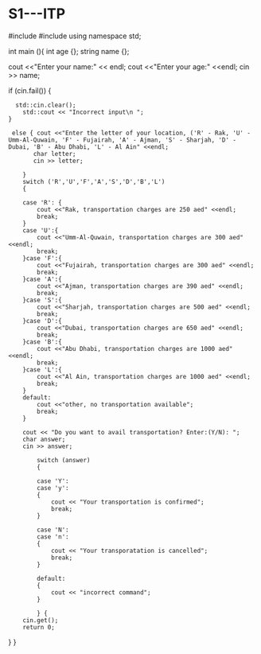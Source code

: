# S1---ITP


#include <iostream>
#include <string>
using namespace std;
  
  int main (){
  int age {};
  string name {};
  
  cout <<"Enter your name:" << endl;
  cout <<"Enter your age:" <<endl;
  cin >> name;
  
  if (cin.fail()) {
  
      std::cin.clear();
        std::cout << "Incorrect input\n ";
    }
  
     else { cout <<"Enter the letter of your location, ('R' - Rak, 'U' - Umm-Al-Quwain, 'F' - Fujairah, 'A' - Ajman, 'S' - Sharjah, 'D' - Dubai, 'B' - Abu Dhabi, 'L' - Al Ain" <<endl;
           char letter;
           cin >> letter;
           
        } 
        switch ('R','U','F','A','S','D','B','L')
        {
        
        case 'R': {
            cout <<"Rak, transportation charges are 250 aed" <<endl;
            break;
        }
        case 'U':{
            cout <<"Umm-Al-Quwain, transportation charges are 300 aed" <<endl; 
            break;
        }case 'F':{
            cout <<"Fujairah, transportation charges are 300 aed" <<endl;
            break;
        }case 'A':{
            cout <<"Ajman, transportation charges are 390 aed" <<endl;
            break;
        }case 'S':{
            cout <<"Sharjah, transportation charges are 500 aed" <<endl;
            break;
        }case 'D':{
            cout <<"Dubai, transportation charges are 650 aed" <<endl;
            break;
        }case 'B':{
            cout <<"Abu Dhabi, transportation charges are 1000 aed" <<endl;
            break;
        }case 'L':{
            cout <<"Al Ain, transportation charges are 1000 aed" <<endl;
            break;
        }
        default:
            cout <<"other, no transportation available"; 
            break;
        }
        
        cout << "Do you want to avail transportation? Enter:(Y/N): "; 
		char answer; 
		cin >> answer; 

			switch (answer)
			{ 
			
			case 'Y':
			case 'y':
			{
				cout << "Your transportation is confirmed";
				break;
			}
					
			case 'N':
			case 'n':
			{
				cout << "Your transporatation is cancelled";
				break;
			}
					
			default: 
			{
				cout << "incorrect command";
			}

			} {
		cin.get(); 
		return 0;
}
}

